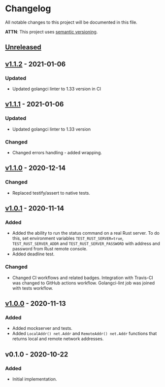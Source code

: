 # Changelog
All notable changes to this project will be documented in this file.

**ATTN**: This project uses [semantic versioning](http://semver.org/).

## [Unreleased]

## [v1.1.2] - 2021-01-06
### Updated
- Updated golangci linter to 1.33 version in CI

## [v1.1.1] - 2021-01-06
### Updated
- Updated golangci linter to 1.33 version

### Changed
- Changed errors handling - added wrapping.

## [v1.1.0] - 2020-12-14
### Changed
- Replaced testify/assert to native tests.

## [v1.0.1] - 2020-11-14
### Added
- Added the ability to run the status command on a real Rust server. To do this, set environment variables `TEST_RUST_SERVER=true`, 
`TEST_RUST_SERVER_ADDR` and `TEST_RUST_SERVER_PASSWORD` with address and password from Rust remote console.  
- Added deadline test.  

### Changed
- Changed CI workflows and related badges. Integration with Travis-CI was changed to GitHub actions workflow. Golangci-lint 
job was joined with tests workflow.  

## [v1.0.0] - 2020-11-13
### Added
- Added mockserver and tests.
- Added `LocalAddr() net.Addr` and `RemoteAddr() net.Addr` functions that returns local and remote network addresses.

## v0.1.0 - 2020-10-22
### Added
- Initial implementation.

[Unreleased]: https://github.com/gorcon/websocket/compare/v1.1.3...HEAD
[v1.1.2]: https://github.com/gorcon/websocket/compare/v1.1.1...v1.1.2
[v1.1.1]: https://github.com/gorcon/websocket/compare/v1.1.0...v1.1.1
[v1.1.0]: https://github.com/gorcon/websocket/compare/v1.0.1...v1.1.0
[v1.0.1]: https://github.com/gorcon/websocket/compare/v1.0.0...v1.0.1
[v1.0.0]: https://github.com/gorcon/websocket/compare/v0.1.0...v1.0.0
